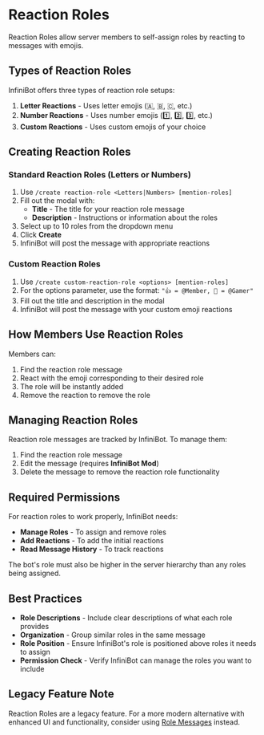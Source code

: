 # Reaction Roles

Reaction Roles allow server members to self-assign roles by reacting to messages with emojis.

## Types of Reaction Roles

InfiniBot offers three types of reaction role setups:

1. **Letter Reactions** - Uses letter emojis (🇦, 🇧, 🇨, etc.)
2. **Number Reactions** - Uses number emojis (1️⃣, 2️⃣, 3️⃣, etc.)
3. **Custom Reactions** - Uses custom emojis of your choice

## Creating Reaction Roles

### Standard Reaction Roles (Letters or Numbers)

1. Use `/create reaction-role <Letters|Numbers> [mention-roles]`
2. Fill out the modal with:
   - **Title** - The title for your reaction role message
   - **Description** - Instructions or information about the roles
3. Select up to 10 roles from the dropdown menu
4. Click **Create**
5. InfiniBot will post the message with appropriate reactions

### Custom Reaction Roles

1. Use `/create custom-reaction-role <options> [mention-roles]`
2. For the options parameter, use the format: `"👍 = @Member, 🥸 = @Gamer"`
3. Fill out the title and description in the modal
4. InfiniBot will post the message with your custom emoji reactions

## How Members Use Reaction Roles

Members can:
1. Find the reaction role message
2. React with the emoji corresponding to their desired role
3. The role will be instantly added
4. Remove the reaction to remove the role

## Managing Reaction Roles

Reaction role messages are tracked by InfiniBot. To manage them:

1. Find the reaction role message
2. Edit the message (requires **InfiniBot Mod**)
3. Delete the message to remove the reaction role functionality

## Required Permissions

For reaction roles to work properly, InfiniBot needs:
- **Manage Roles** - To assign and remove roles
- **Add Reactions** - To add the initial reactions
- **Read Message History** - To track reactions

The bot's role must also be higher in the server hierarchy than any roles being assigned.

## Best Practices

- **Role Descriptions** - Include clear descriptions of what each role provides
- **Organization** - Group similar roles in the same message
- **Role Position** - Ensure InfiniBot's role is positioned above roles it needs to assign
- **Permission Check** - Verify InfiniBot can manage the roles you want to include

## Legacy Feature Note

Reaction Roles are a legacy feature. For a more modern alternative with enhanced UI and functionality, consider using [Role Messages](Role-Messages.md) instead.
